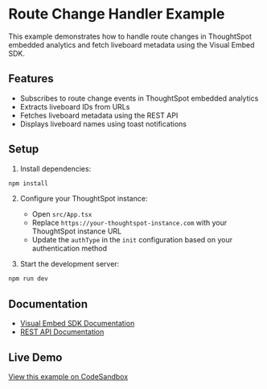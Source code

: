 # Route Change Handler Example

This example demonstrates how to handle route changes in ThoughtSpot embedded analytics and fetch liveboard metadata using the Visual Embed SDK.

## Features

- Subscribes to route change events in ThoughtSpot embedded analytics
- Extracts liveboard IDs from URLs
- Fetches liveboard metadata using the REST API
- Displays liveboard names using toast notifications

## Setup

1. Install dependencies:

```bash
npm install
```

2. Configure your ThoughtSpot instance:

   - Open `src/App.tsx`
   - Replace `https://your-thoughtspot-instance.com` with your ThoughtSpot instance URL
   - Update the `authType` in the `init` configuration based on your authentication method

3. Start the development server:

```bash
npm run dev
```

## Documentation

- [Visual Embed SDK Documentation](https://developers.thoughtspot.com/docs/visual-embed-sdk)
- [REST API Documentation](https://developers.thoughtspot.com/docs/rest-apis)

## Live Demo

[View this example on CodeSandbox](https://githubbox.com/thoughtspot/developer-examples/tree/main/visual-embed/route-change-handler)
